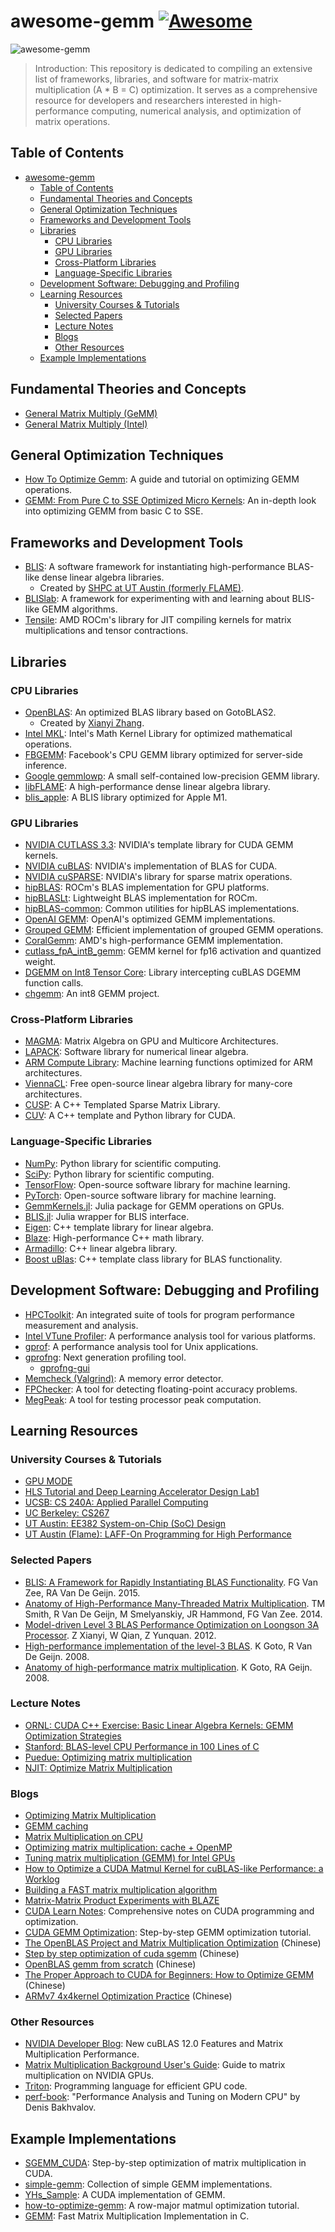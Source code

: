 # awesome-gemm [![Awesome](https://awesome.re/badge.svg)](https://awesome.re)

![awesome-gemm](./img/awesome-gemm.PNG)

> Introduction: This repository is dedicated to compiling an extensive list of frameworks, libraries, and software for matrix-matrix multiplication (A * B = C) optimization. It serves as a comprehensive resource for developers and researchers interested in high-performance computing, numerical analysis, and optimization of matrix operations.

## Table of Contents
- [awesome-gemm ](#awesome-gemm-)
  - [Table of Contents](#table-of-contents)
  - [Fundamental Theories and Concepts](#fundamental-theories-and-concepts)
  - [General Optimization Techniques](#general-optimization-techniques)
  - [Frameworks and Development Tools](#frameworks-and-development-tools)
  - [Libraries](#libraries)
    - [CPU Libraries](#cpu-libraries)
    - [GPU Libraries](#gpu-libraries)
    - [Cross-Platform Libraries](#cross-platform-libraries)
    - [Language-Specific Libraries](#language-specific-libraries)
  - [Development Software: Debugging and Profiling](#development-software-debugging-and-profiling)
  - [Learning Resources](#learning-resources)
    - [University Courses \& Tutorials](#university-courses--tutorials)
    - [Selected Papers](#selected-papers)
    - [Lecture Notes](#lecture-notes)
    - [Blogs](#blogs)
    - [Other Resources](#other-resources)
  - [Example Implementations](#example-implementations)

## Fundamental Theories and Concepts
- [General Matrix Multiply (GeMM)](https://spatial-lang.org/gemm)
- [General Matrix Multiply (Intel)](https://www.intel.com/content/dam/develop/external/us/en/documents/intel-ocl-gemm.pdf)

## General Optimization Techniques
- [How To Optimize Gemm](https://github.com/flame/how-to-optimize-gemm): A guide and tutorial on optimizing GEMM operations.
- [GEMM: From Pure C to SSE Optimized Micro Kernels](https://www.mathematik.uni-ulm.de/~lehn/sghpc/gemm/index.html): An in-depth look into optimizing GEMM from basic C to SSE.

## Frameworks and Development Tools
- [BLIS](https://github.com/flame/blis): A software framework for instantiating high-performance BLAS-like dense linear algebra libraries.
  - Created by [SHPC at UT Austin (formerly FLAME)](https://shpc.oden.utexas.edu/).
- [BLISlab](https://github.com/flame/blislab): A framework for experimenting with and learning about BLIS-like GEMM algorithms.
- [Tensile](https://github.com/ROCm/Tensile): AMD ROCm's library for JIT compiling kernels for matrix multiplications and tensor contractions.

## Libraries

### CPU Libraries
- [OpenBLAS](https://github.com/OpenMathLib/OpenBLAS): An optimized BLAS library based on GotoBLAS2.
  - Created by [Xianyi Zhang](https://xianyi.github.io/).
- [Intel MKL](https://software.intel.com/content/www/us/en/develop/tools/math-kernel-library.html): Intel's Math Kernel Library for optimized mathematical operations.
- [FBGEMM](https://github.com/pytorch/FBGEMM): Facebook's CPU GEMM library optimized for server-side inference.
- [Google gemmlowp](https://github.com/google/gemmlowp): A small self-contained low-precision GEMM library.
- [libFLAME](https://shpc.oden.utexas.edu/libFLAME.html): A high-performance dense linear algebra library.
- [blis_apple](https://github.com/xrq-phys/blis_apple): A BLIS library optimized for Apple M1.

### GPU Libraries
- [NVIDIA CUTLASS 3.3](https://github.com/NVIDIA/cutlass): NVIDIA's template library for CUDA GEMM kernels.
- [NVIDIA cuBLAS](https://developer.nvidia.com/cublas): NVIDIA's implementation of BLAS for CUDA.
- [NVIDIA cuSPARSE](https://developer.nvidia.com/cusparse): NVIDIA's library for sparse matrix operations.
- [hipBLAS](https://github.com/ROCm/hipBLAS): ROCm's BLAS implementation for GPU platforms.
- [hipBLASLt](https://github.com/ROCm/hipBLASLt): Lightweight BLAS implementation for ROCm.
- [hipBLAS-common](https://github.com/ROCm/hipBLAS-common): Common utilities for hipBLAS implementations.
- [OpenAI GEMM](https://github.com/openai/openai-gemm): OpenAI's optimized GEMM implementations.
- [Grouped GEMM](https://github.com/tgale96/grouped_gemm): Efficient implementation of grouped GEMM operations.
- [CoralGemm](https://github.com/AMD-HPC/CoralGemm): AMD's high-performance GEMM implementation.
- [cutlass_fpA_intB_gemm](https://github.com/tlc-pack/cutlass_fpA_intB_gemm): GEMM kernel for fp16 activation and quantized weight.
- [DGEMM on Int8 Tensor Core](https://github.com/enp1s0/ozIMMU): Library intercepting cuBLAS DGEMM function calls.
- [chgemm](https://github.com/tpoisonooo/chgemm): An int8 GEMM project.

### Cross-Platform Libraries
- [MAGMA](https://icl.utk.edu/magma/): Matrix Algebra on GPU and Multicore Architectures.
- [LAPACK](https://www.netlib.org/lapack/): Software library for numerical linear algebra.
- [ARM Compute Library](https://github.com/ARM-software/ComputeLibrary): Machine learning functions optimized for ARM architectures.
- [ViennaCL](https://viennacl.sourceforge.net/): Free open-source linear algebra library for many-core architectures.
- [CUSP](https://github.com/cusplibrary/cusplibrary): A C++ Templated Sparse Matrix Library.
- [CUV](https://github.com/deeplearningais/CUV): A C++ template and Python library for CUDA.

### Language-Specific Libraries
- [NumPy](https://numpy.org/): Python library for scientific computing.
- [SciPy](https://www.scipy.org/): Python library for scientific computing.
- [TensorFlow](https://www.tensorflow.org/): Open-source software library for machine learning.
- [PyTorch](https://pytorch.org/): Open-source software library for machine learning.
- [GemmKernels.jl](https://github.com/JuliaGPU/GemmKernels.jl): Julia package for GEMM operations on GPUs.
- [BLIS.jl](https://github.com/JuliaLinearAlgebra/BLIS.jl): Julia wrapper for BLIS interface.
- [Eigen](https://eigen.tuxfamily.org/): C++ template library for linear algebra.
- [Blaze](https://bitbucket.org/blaze-lib/blaze/src/master/): High-performance C++ math library.
- [Armadillo](https://arma.sourceforge.net/): C++ linear algebra library.
- [Boost uBlas](https://www.boost.org/doc/libs/1_59_0/libs/numeric/ublas/doc/): C++ template class library for BLAS functionality.

## Development Software: Debugging and Profiling
- [HPCToolkit](http://hpctoolkit.org/): An integrated suite of tools for program performance measurement and analysis.
- [Intel VTune Profiler](https://www.intel.com/content/www/us/en/developer/tools/oneapi/vtune-profiler.html): A performance analysis tool for various platforms.
- [gprof](https://hpc.llnl.gov/software/development-environment-software/gprof): A performance analysis tool for Unix applications.
- [gprofng](https://sourceware.org/binutils/docs/gprofng.html): Next generation profiling tool.
  - [gprofng-gui](https://savannah.gnu.org/projects/gprofng-gui/)
- [Memcheck (Valgrind)](https://valgrind.org/docs/manual/mc-manual.html): A memory error detector.
- [FPChecker](https://fpchecker.org/): A tool for detecting floating-point accuracy problems.
- [MegPeak](https://github.com/MegEngine/MegPeak): A tool for testing processor peak computation.

## Learning Resources

### University Courses & Tutorials
- [GPU MODE](https://www.youtube.com/channel/UCJgIbYl6C5no72a0NUAPcTA)
- [HLS Tutorial and Deep Learning Accelerator Design Lab1](https://courses.cs.washington.edu/courses/cse599s/18sp/hw/1.html)
- [UCSB: CS 240A: Applied Parallel Computing](https://sites.cs.ucsb.edu/~tyang/class/240a17/refer.html)
- [UC Berkeley: CS267](https://sites.google.com/lbl.gov/cs267-spr2023)
- [UT Austin: EE382 System-on-Chip (SoC) Design](https://users.ece.utexas.edu/~gerstl/ee382m_f18/labs/lab2.htm)
- [UT Austin (Flame): LAFF-On Programming for High Performance](https://www.cs.utexas.edu/users/flame/laff/pfhp/index.html)

### Selected Papers
- [BLIS: A Framework for Rapidly Instantiating BLAS Functionality](https://dl.acm.org/doi/10.1145/2764454). FG Van Zee, RA Van De Geijn. 2015.
- [Anatomy of High-Performance Many-Threaded Matrix Multiplication](https://ieeexplore.ieee.org/document/6877334). TM Smith, R Van De Geijn, M Smelyanskiy, JR Hammond, FG Van Zee. 2014.
- [Model-driven Level 3 BLAS Performance Optimization on Loongson 3A Processor](https://ieeexplore.ieee.org/document/6413635). Z Xianyi, W Qian, Z Yunquan. 2012.
- [High-performance implementation of the level-3 BLAS](https://dl.acm.org/doi/10.1145/1377603.1377607). K Goto, R Van De Geijn. 2008.
- [Anatomy of high-performance matrix multiplication](https://dl.acm.org/doi/10.1145/1356052.1356053). K Goto, RA Geijn. 2008.

### Lecture Notes
- [ORNL: CUDA C++ Exercise: Basic Linear Algebra Kernels: GEMM Optimization Strategies](https://bluewaters.ncsa.illinois.edu/liferay-content/image-gallery/content/BLA-final)
- [Stanford: BLAS-level CPU Performance in 100 Lines of C](https://cs.stanford.edu/people/shadjis/blas.html)
- [Puedue: Optimizing matrix multiplication](https://www.cs.purdue.edu/homes/grr/cs250/lab6-cache/optimizingMatrixMultiplication.pdf)
- [NJIT: Optimize Matrix Multiplication](https://web.njit.edu/~apv6/courses/hw1.html)

### Blogs
- [Optimizing Matrix Multiplication](https://coffeebeforearch.github.io/2020/06/23/mmul.html)
- [GEMM caching](https://zhuanlan.zhihu.com/p/69700540)
- [Matrix Multiplication on CPU](https://marek.ai/matrix-multiplication-on-cpu.html)
- [Optimizing matrix multiplication: cache + OpenMP](https://www.mgaillard.fr/2020/08/29/matrix-multiplication-optimizing.html)
- [Tuning matrix multiplication (GEMM) for Intel GPUs](https://www.ibiblio.org/e-notes/webgl/gpu/mul/intel.htm)
- [How to Optimize a CUDA Matmul Kernel for cuBLAS-like Performance: a Worklog](https://siboehm.com/articles/22/CUDA-MMM)
- [Building a FAST matrix multiplication algorithm](https://v0dro.in/blog/2018/05/01/building-a-fast-matrix-multiplication-algorithm/)
- [Matrix-Matrix Product Experiments with BLAZE](https://www.mathematik.uni-ulm.de/~lehn/test_blaze/index.html)
- [CUDA Learn Notes](https://github.com/DefTruth/CUDA-Learn-Notes): Comprehensive notes on CUDA programming and optimization.
- [CUDA GEMM Optimization](https://github.com/leimao/CUDA-GEMM-Optimization): Step-by-step GEMM optimization tutorial.
- [The OpenBLAS Project and Matrix Multiplication Optimization](https://www.leiphone.com/category/yanxishe/Puevv3ZWxn0heoEv.html) (Chinese)
- [Step by step optimization of cuda sgemm](https://github.com/wangzyon/NVIDIA_SGEMM_PRACTICE) (Chinese)
- [OpenBLAS gemm from scratch](https://zhuanlan.zhihu.com/p/65436463) (Chinese)
- [The Proper Approach to CUDA for Beginners: How to Optimize GEMM](https://zhuanlan.zhihu.com/p/478846788) (Chinese)
- [ARMv7 4x4kernel Optimization Practice](https://zhuanlan.zhihu.com/p/333799799) (Chinese)

### Other Resources
- [NVIDIA Developer Blog](https://developer.nvidia.com/blog/new-cublas-12-0-features-and-matrix-multiplication-performance-on-nvidia-hopper-gpus/): New cuBLAS 12.0 Features and Matrix Multiplication Performance.
- [Matrix Multiplication Background User's Guide](https://docs.nvidia.com/deeplearning/performance/dl-performance-matrix-multiplication/index.html): Guide to matrix multiplication on NVIDIA GPUs.
- [Triton](https://triton-lang.org/main/getting-started/tutorials/03-matrix-multiplication.html): Programming language for efficient GPU code.
- [perf-book](https://github.com/dendibakh/perf-book): "Performance Analysis and Tuning on Modern CPU" by Denis Bakhvalov.

## Example Implementations
- [SGEMM_CUDA](https://github.com/siboehm/SGEMM_CUDA): Step-by-step optimization of matrix multiplication in CUDA.
- [simple-gemm](https://github.com/williamfgc/simple-gemm): Collection of simple GEMM implementations.
- [YHs_Sample](https://github.com/Yinghan-Li/YHs_Sample): A CUDA implementation of GEMM.
- [how-to-optimize-gemm](https://github.com/tpoisonooo/how-to-optimize-gemm): A row-major matmul optimization tutorial.
- [GEMM](https://github.com/iVishalr/GEMM): Fast Matrix Multiplication Implementation in C.

